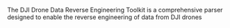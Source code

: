 The DJI Drone Data Reverse Engineering Toolkit is a comprehensive parser designed to enable the reverse engineering of data from DJI drones